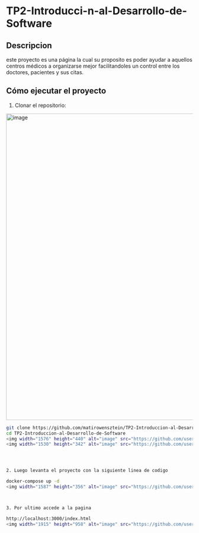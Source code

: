 # TP2-Introducci-n-al-Desarrollo-de-Software

## Descripcion
  este proyecto es una página la cual su proposito es poder ayudar a aquellos centros médicos a organizarse mejor facilitandoles un control entre los doctores, pacientes y sus citas.

## Cómo ejecutar el proyecto

1. Clonar el repositorio:
<img width="1626" height="826" alt="image" src="https://github.com/user-attachments/assets/0f9e294b-dd66-4789-a33c-ed4738c0868f" />

   ```bash
   git clone https://github.com/matirowensztein/TP2-Introduccion-al-Desarrollo-de-Software.git
   cd TP2-Introduccion-al-Desarrollo-de-Software
   <img width="1576" height="440" alt="image" src="https://github.com/user-attachments/assets/f881f653-7f6a-4e77-9721-8493f0199f0c" />
   <img width="1530" height="342" alt="image" src="https://github.com/user-attachments/assets/fc6ac182-7d09-4695-9620-893500ffb30b" />




2. Luego levanta el proyecto con la siguiente linea de codigo

  docker-compose up -d
  <img width="1587" height="356" alt="image" src="https://github.com/user-attachments/assets/84768b43-ad98-4264-8a96-a36b5e2ad1ef" />


  
3. Por ultimo accede a la pagina

  http://localhost:3000/index.html
  <img width="1915" height="958" alt="image" src="https://github.com/user-attachments/assets/7e743c4a-4f4b-40a3-992e-8d130fe00d15" />
